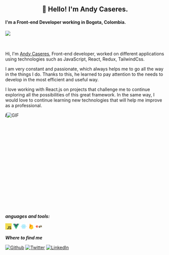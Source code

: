 <h2 align="center">👋 Hello! I'm Andy Caseres.</h2>

#### I'm a Front-end Developer working in Bogota, Colombia.

![](https://visitor-badge.glitch.me/badge?page_id=abhisheknaiidu.abhisheknaiidu)

<br />

Hi, I'm [Andy Caseres](https://abhishknads.me/), Front-end developer, worked on different applications using technologies such as JavaScript, React, Redux, TailwindCss.

I am very constant and passionate, which always helps me to go all the way in the things I do. Thanks to this, he learned to pay attention to the needs to develop in the most efficient and useful way.

I love working with React.js on projects that challenge me to continue exploring all the possibilities of this great framework. In the same way, I would love to continue learning new technologies that will help me improve as a professional.

  <img align="right" alt="GIF" src="https://github.com/abhisheknaiidu/abhisheknaiidu/blob/master/code.gif?raw=true" width="500" height="320" />

***languages and tools:***

<code><img height="20" src="https://raw.githubusercontent.com/github/explore/80688e429a7d4ef2fca1e82350fe8e3517d3494d/topics/javascript/javascript.png"></code>
<code><img height="20" src="https://raw.githubusercontent.com/github/explore/80688e429a7d4ef2fca1e82350fe8e3517d3494d/topics/vue/vue.png"></code>
<code><img height="20" src="https://raw.githubusercontent.com/github/explore/80688e429a7d4ef2fca1e82350fe8e3517d3494d/topics/react/react.png"></code>
<code><img height="20" src="https://raw.githubusercontent.com/github/explore/80688e429a7d4ef2fca1e82350fe8e3517d3494d/topics/firebase/firebase.png"></code>
<code><img height="20" src="https://raw.githubusercontent.com/github/explore/80688e429a7d4ef2fca1e82350fe8e3517d3494d/topics/git/git.png"></code>

***Where to find me***
<p>
  <a href="https://github.com/andycaseres2" target="__blank"><img alt="Github" src="https://img.shields.io/badge/GitHub-%2312100E.svg?&style=for-the-badge&logo=Github&logoColor=white" /></a>
  <a href="https://twitter.com/AndyCaseresDev" target="__blank"><img alt="Twitter" src="https://img.shields.io/badge/twitter-%231DA1F2.svg?&style=for-the-badge&logo=twitter&logoColor=white" /></a>
  <a href="https://www.linkedin.com/in/andy-caseres/" target="__blank"><img alt="LinkedIn" src="https://img.shields.io/badge/linkedin-%230077B5.svg?&style=for-the-badge&logo=linkedin&logoColor=white" /></a>
</p>
